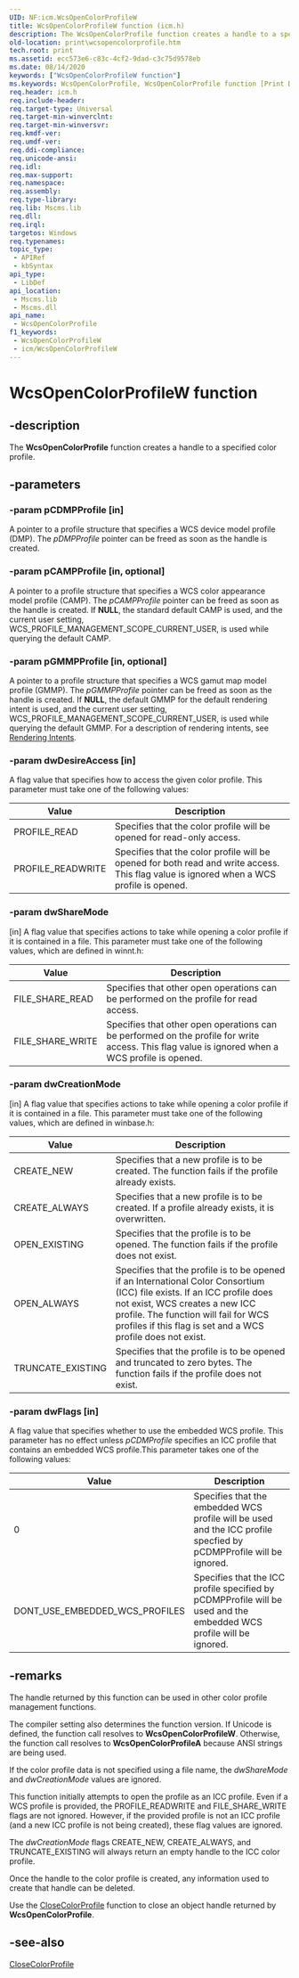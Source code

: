 ```yaml
---
UID: NF:icm.WcsOpenColorProfileW
title: WcsOpenColorProfileW function (icm.h)
description: The WcsOpenColorProfile function creates a handle to a specified color profile.
old-location: print\wcsopencolorprofile.htm
tech.root: print
ms.assetid: ecc573e6-c83c-4cf2-9dad-c3c75d9578eb
ms.date: 08/14/2020
keywords: ["WcsOpenColorProfileW function"]
ms.keywords: WcsOpenColorProfile, WcsOpenColorProfile function [Print Devices], WcsOpenColorProfileA, WcsOpenColorProfileW, colorfnc_d9a9eca5-5559-4579-a892-c75499627912.xml, icm/WcsOpenColorProfile, print.wcsopencolorprofile
req.header: icm.h
req.include-header: 
req.target-type: Universal
req.target-min-winverclnt: 
req.target-min-winversvr: 
req.kmdf-ver: 
req.umdf-ver: 
req.ddi-compliance: 
req.unicode-ansi: 
req.idl: 
req.max-support: 
req.namespace: 
req.assembly: 
req.type-library: 
req.lib: Mscms.lib
req.dll: 
req.irql: 
targetos: Windows
req.typenames: 
topic_type:
 - APIRef
 - kbSyntax
api_type:
 - LibDef
api_location:
 - Mscms.lib
 - Mscms.dll
api_name:
 - WcsOpenColorProfile
f1_keywords:
 - WcsOpenColorProfileW
 - icm/WcsOpenColorProfileW
---
```


# WcsOpenColorProfileW function


## -description

The **WcsOpenColorProfile** function creates a handle to a specified color profile.

## -parameters

### -param pCDMPProfile [in]

A pointer to a profile structure that specifies a WCS device model profile (DMP). The *pDMPProfile* pointer can be freed as soon as the handle is created.

### -param pCAMPProfile [in, optional]

A pointer to a profile structure that specifies a  WCS color appearance model profile (CAMP). The *pCAMPProfile* pointer can be freed as soon as the handle is created. If **NULL**, the standard default CAMP is used, and the current user setting, WCS_PROFILE_MANAGEMENT_SCOPE_CURRENT_USER, is used while querying the default CAMP.

### -param pGMMPProfile [in, optional]

A pointer to a profile structure that specifies a WCS gamut map model profile (GMMP). The *pGMMPProfile* pointer can be freed as soon as the handle is created. If **NULL**, the default GMMP for the default rendering intent is used, and the current user setting, WCS_PROFILE_MANAGEMENT_SCOPE_CURRENT_USER, is used while querying the default GMMP. For a description of rendering intents, see [Rendering Intents](/previous-versions//ms536520(v=vs.85)).

### -param dwDesireAccess [in]

A flag value that specifies how to access the given color profile. This parameter must take one of the following values:

| Value | Description |
|--|--|
| PROFILE_READ | Specifies that the color profile will be opened for read-only access. |
| PROFILE_READWRITE | Specifies that the color profile will be opened for both read and write access.  This flag value is ignored when a WCS profile is opened. |

### -param dwShareMode 

[in]
A flag value that specifies actions to take while opening a color profile if it is contained in a file. This parameter must take one of the following values, which are defined in winnt.h:

| Value | Description |
|--|--|
| FILE_SHARE_READ | Specifies that other open operations can be performed on the profile for read access. |
| FILE_SHARE_WRITE | Specifies that other open operations can be performed on the profile for write access. This flag value is ignored when a WCS profile is opened. |

### -param dwCreationMode 

[in]
A flag value that specifies actions to take while opening a color profile if it is contained in a file. This parameter must take one of the following values, which are defined in winbase.h:

| Value | Description |
|--|--|
| CREATE_NEW | Specifies that a new profile is to be created. The function fails if the profile already exists. |
| CREATE_ALWAYS | Specifies that a new profile is to be created. If a profile already exists, it is overwritten. |
| OPEN_EXISTING | Specifies that the profile is to be opened. The function fails if the profile does not exist. |
| OPEN_ALWAYS | Specifies that the profile is to be opened if an International Color Consortium (ICC) file exists. If an ICC profile does not exist, WCS creates a new ICC profile. The function will fail for WCS profiles if this flag is set and a WCS profile does not exist. |
| TRUNCATE_EXISTING | Specifies that the profile is to be opened and truncated to zero bytes. The function fails if the profile does not exist. |

### -param dwFlags [in]

A flag value that specifies whether to use the embedded WCS profile. This parameter has no effect unless *pCDMProfile* specifies an ICC profile that contains an embedded WCS profile.This parameter takes one of the following values:

| Value | Description |
|--|--|
| 0 | Specifies that the embedded WCS profile will be used and the ICC profile specfied by pCDMPProfile will be ignored. |
| DONT_USE_EMBEDDED_WCS_PROFILES | Specifies that the ICC profile specified by pCDMPProfile will be used and the embedded WCS profile will be ignored. |

## -remarks

The handle returned by this function can be used in other color profile management functions.

The compiler setting also determines the function version. If Unicode is defined, the function call resolves to **WcsOpenColorProfileW**. Otherwise, the function call resolves to **WcsOpenColorProfileA** because ANSI strings are being used.

If the color profile data is not specified using a file name, the *dwShareMode* and *dwCreationMode* values are ignored.

This function initially attempts to open the profile as an ICC profile. Even if a WCS profile is provided, the PROFILE_READWRITE and FILE_SHARE_WRITE flags are not ignored. However, if the provided profile is not an ICC profile (and a new ICC profile is not being created), these flag values are ignored.

The *dwCreationMode* flags CREATE_NEW, CREATE_ALWAYS, and TRUNCATE_EXISTING will always return an empty handle to the ICC color profile.

Once the handle to the color profile is created, any information used to create that handle can be deleted.

Use the [CloseColorProfile](/previous-versions//ms536810(v=vs.85)) function to close an object handle returned by **WcsOpenColorProfile**.

## -see-also

[CloseColorProfile](/previous-versions//ms536810(v=vs.85))